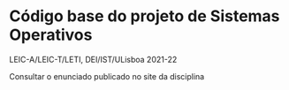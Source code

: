 # Código base do projeto de Sistemas Operativos

LEIC-A/LEIC-T/LETI, DEI/IST/ULisboa 2021-22

Consultar o enunciado publicado no site da disciplina
